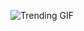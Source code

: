 
<!-- GIF_SECTION -->
![Trending GIF](https://media1.giphy.com/media/v1.Y2lkPThiYjIxNzcyaHhsNDZyb3JyNTlma3R3cXZpbW9jdjM0eTc4MmMyMnZrbWlhaXp3MyZlcD12MV9naWZzX3NlYXJjaCZjdD1n/3o85xvIiRmINYrIWFq/giphy.gif)
<!-- END_GIF_SECTION -->
